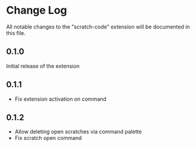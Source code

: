 # Change Log

All notable changes to the "scratch-code" extension will be documented in this file.

## 0.1.0

Initial release of the extension

## 0.1.1

- Fix extension activation on command

## 0.1.2

- Allow deleting open scratches via command palette
- Fix scratch open command
